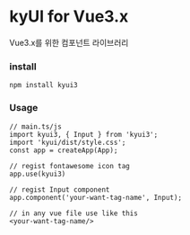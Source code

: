 # kyUI for Vue3.x
Vue3.x를 위한 컴포넌트 라이브러리

### install
```
npm install kyui3
```

### Usage
```
// main.ts/js
import kyui3, { Input } from 'kyui3';
import 'kyui/dist/style.css';
const app = createApp(App);

// regist fontawesome icon tag
app.use(kyui3)

// regist Input component
app.component('your-want-tag-name', Input);
```

```
// in any vue file use like this
<your-want-tag-name/>
```